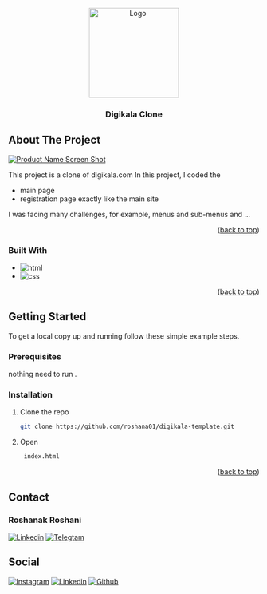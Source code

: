 
<!-- PROJECT LOGO -->
<br />
<div align="center">
  <a href="https://digikala.com">
    <img src='https://www.digikala.com/statics/img/svg/logo.svg' alt="Logo" width="180" height="180">
  </a>
  <h3 align="center">Digikala Clone</h3>
  
</div>




<!-- ABOUT THE PROJECT -->
## About The Project

[![Product Name Screen Shot][product-screenshot]](https://example.com)

This project is a clone of digikala.com
In this project, I coded the 
* main page  
* registration page 
exactly like the main site

I was facing many challenges, for example, menus and sub-menus and ...

<p align="right">(<a href="#readme-top">back to top</a>)</p>



### Built With

* ![html]
* ![css]


<p align="right">(<a href="#readme-top">back to top</a>)</p>



<!-- GETTING STARTED -->
## Getting Started

To get a local copy up and running follow these simple example steps.

### Prerequisites
nothing need to run .

### Installation
1. Clone the repo
   ```sh
   git clone https://github.com/roshana01/digikala-template.git
   ```
2. Open
   ```sh
    index.html
   ```
<p align="right">(<a href="#readme-top">back to top</a>)</p>

<!-- contact -->
## Contact
### Roshanak Roshani </br>
[![Linkedin][linkedin-shield]][linkedin-url]
[![Telegtam][telegram-shield]][telegram-url]

<!-- Social -->
<a name="readme-top"></a>
## Social
[![Instagram][instagram-shield]][instagram-url]
[![Linkedin][linkedin-shield]][linkedin-url]
[![Github][github-shield]][github-url]

<!-- MARKDOWN LINKS & IMAGES -->
[project-logo]:https://www.digikala.com/statics/img/svg/logo.svg
[product-screenshot]: digikala-preview.jpg

[instagram-shield]: https://img.shields.io/badge/Instagram-E4405F?style=for-the-badge&logo=instagram&logoColor=white
[instagram-url]: https://instagram.com/roshanak_roshani01?igshid=NDk5N2NlZjQ=
[linkedin-shield]:https://img.shields.io/badge/LinkedIn-0077B5?style=for-the-badge&logo=linkedin&logoColor=white
[linkedin-url]:https://www.linkedin.com/in/roshanak-roshani-0485a2232
[github-shield]:https://img.shields.io/badge/GitHub-100000?style=for-the-badge&logo=github&logoColor=white
[github-url]:https://github.com/roshana01
[telegram-shield]:https://img.shields.io/badge/Telegram-2CA5E0?style=for-the-badge&logo=telegram&logoColor=white
[telegram-url]:https://t.me/rshnk_09
[html]:https://img.shields.io/badge/HTML5-E34F26?style=for-the-badge&logo=html5&logoColor=white
[css]:https://img.shields.io/badge/CSS3-1572B6?style=for-the-badge&logo=css3&logoColor=white


